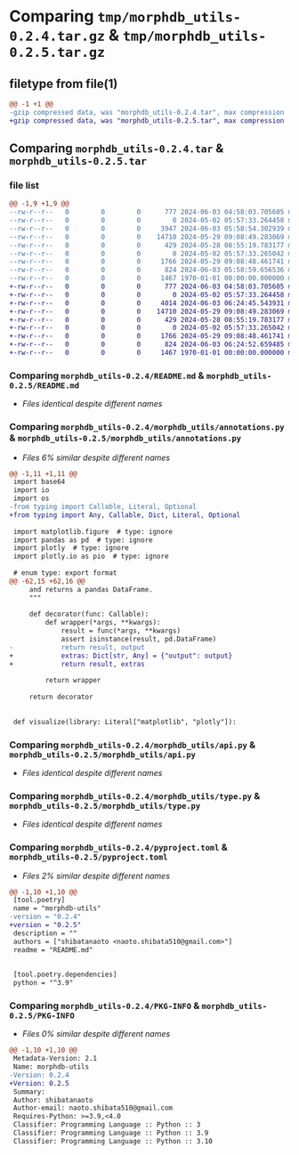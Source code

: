 # Comparing `tmp/morphdb_utils-0.2.4.tar.gz` & `tmp/morphdb_utils-0.2.5.tar.gz`

## filetype from file(1)

```diff
@@ -1 +1 @@
-gzip compressed data, was "morphdb_utils-0.2.4.tar", max compression
+gzip compressed data, was "morphdb_utils-0.2.5.tar", max compression
```

## Comparing `morphdb_utils-0.2.4.tar` & `morphdb_utils-0.2.5.tar`

### file list

```diff
@@ -1,9 +1,9 @@
--rw-r--r--   0        0        0      777 2024-06-03 04:58:03.705605 morphdb_utils-0.2.4/README.md
--rw-r--r--   0        0        0        0 2024-05-02 05:57:33.264458 morphdb_utils-0.2.4/morphdb_utils/__init__.py
--rw-r--r--   0        0        0     3947 2024-06-03 05:58:54.302939 morphdb_utils-0.2.4/morphdb_utils/annotations.py
--rw-r--r--   0        0        0    14710 2024-05-29 09:08:49.283069 morphdb_utils-0.2.4/morphdb_utils/api.py
--rw-r--r--   0        0        0      429 2024-05-28 08:55:19.783177 morphdb_utils-0.2.4/morphdb_utils/logging.py
--rw-r--r--   0        0        0        0 2024-05-02 05:57:33.265042 morphdb_utils-0.2.4/morphdb_utils/py.typed
--rw-r--r--   0        0        0     1766 2024-05-29 09:08:48.461741 morphdb_utils-0.2.4/morphdb_utils/type.py
--rw-r--r--   0        0        0      824 2024-06-03 05:58:59.656536 morphdb_utils-0.2.4/pyproject.toml
--rw-r--r--   0        0        0     1467 1970-01-01 00:00:00.000000 morphdb_utils-0.2.4/PKG-INFO
+-rw-r--r--   0        0        0      777 2024-06-03 04:58:03.705605 morphdb_utils-0.2.5/README.md
+-rw-r--r--   0        0        0        0 2024-05-02 05:57:33.264458 morphdb_utils-0.2.5/morphdb_utils/__init__.py
+-rw-r--r--   0        0        0     4014 2024-06-03 06:24:45.543931 morphdb_utils-0.2.5/morphdb_utils/annotations.py
+-rw-r--r--   0        0        0    14710 2024-05-29 09:08:49.283069 morphdb_utils-0.2.5/morphdb_utils/api.py
+-rw-r--r--   0        0        0      429 2024-05-28 08:55:19.783177 morphdb_utils-0.2.5/morphdb_utils/logging.py
+-rw-r--r--   0        0        0        0 2024-05-02 05:57:33.265042 morphdb_utils-0.2.5/morphdb_utils/py.typed
+-rw-r--r--   0        0        0     1766 2024-05-29 09:08:48.461741 morphdb_utils-0.2.5/morphdb_utils/type.py
+-rw-r--r--   0        0        0      824 2024-06-03 06:24:52.659485 morphdb_utils-0.2.5/pyproject.toml
+-rw-r--r--   0        0        0     1467 1970-01-01 00:00:00.000000 morphdb_utils-0.2.5/PKG-INFO
```

### Comparing `morphdb_utils-0.2.4/README.md` & `morphdb_utils-0.2.5/README.md`

 * *Files identical despite different names*

### Comparing `morphdb_utils-0.2.4/morphdb_utils/annotations.py` & `morphdb_utils-0.2.5/morphdb_utils/annotations.py`

 * *Files 6% similar despite different names*

```diff
@@ -1,11 +1,11 @@
 import base64
 import io
 import os
-from typing import Callable, Literal, Optional
+from typing import Any, Callable, Dict, Literal, Optional
 
 import matplotlib.figure  # type: ignore
 import pandas as pd  # type: ignore
 import plotly  # type: ignore
 import plotly.io as pio  # type: ignore
 
 # enum type: export format
@@ -62,15 +62,16 @@
     and returns a pandas DataFrame.
     """
 
     def decorator(func: Callable):
         def wrapper(*args, **kwargs):
             result = func(*args, **kwargs)
             assert isinstance(result, pd.DataFrame)
-            return result, output
+            extras: Dict[str, Any] = {"output": output}
+            return result, extras
 
         return wrapper
 
     return decorator
 
 
 def visualize(library: Literal["matplotlib", "plotly"]):
```

### Comparing `morphdb_utils-0.2.4/morphdb_utils/api.py` & `morphdb_utils-0.2.5/morphdb_utils/api.py`

 * *Files identical despite different names*

### Comparing `morphdb_utils-0.2.4/morphdb_utils/type.py` & `morphdb_utils-0.2.5/morphdb_utils/type.py`

 * *Files identical despite different names*

### Comparing `morphdb_utils-0.2.4/pyproject.toml` & `morphdb_utils-0.2.5/pyproject.toml`

 * *Files 2% similar despite different names*

```diff
@@ -1,10 +1,10 @@
 [tool.poetry]
 name = "morphdb-utils"
-version = "0.2.4"
+version = "0.2.5"
 description = ""
 authors = ["shibatanaoto <naoto.shibata510@gmail.com>"]
 readme = "README.md"
 
 
 [tool.poetry.dependencies]
 python = "^3.9"
```

### Comparing `morphdb_utils-0.2.4/PKG-INFO` & `morphdb_utils-0.2.5/PKG-INFO`

 * *Files 0% similar despite different names*

```diff
@@ -1,10 +1,10 @@
 Metadata-Version: 2.1
 Name: morphdb-utils
-Version: 0.2.4
+Version: 0.2.5
 Summary: 
 Author: shibatanaoto
 Author-email: naoto.shibata510@gmail.com
 Requires-Python: >=3.9,<4.0
 Classifier: Programming Language :: Python :: 3
 Classifier: Programming Language :: Python :: 3.9
 Classifier: Programming Language :: Python :: 3.10
```

